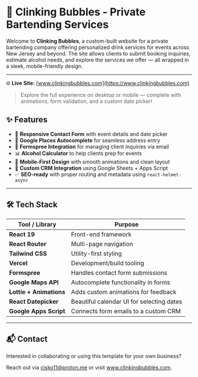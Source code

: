 # 🥂 Clinking Bubbles - Private Bartending Services

Welcome to **Clinking Bubbles**, a custom-built website for a private bartending company offering personalized drink services for events across New Jersey and beyond. The site allows clients to submit booking inquiries, estimate alcohol needs, and explore the services we offer — all wrapped in a sleek, mobile-friendly design.

---

🌐 **Live Site:** [www.clinkingbubbles.com](https://www.clinkingbubbles.com)

> Explore the full experience on desktop or mobile — complete with animations, form validation, and a custom date picker!


## ✨ Features

- 📆 **Responsive Contact Form** with event details and date picker
- 📍 **Google Places Autocomplete** for seamless address entry
- 📧 **Formspree Integration** for managing client inquiries via email
- 📊 **Alcohol Calculator** to help clients prep for events
- 📱 **Mobile-First Design** with smooth animations and clean layout
- 🧠 **Custom CRM Integration** using Google Sheets + Apps Script
- ✅ **SEO-ready** with proper routing and metadata using `react-helmet-async`

---

## 🛠 Tech Stack

| Tool / Library          | Purpose                                      |
|-------------------------|----------------------------------------------|
| **React 19**            | Front-end framework                          |
| **React Router**        | Multi-page navigation                        |
| **Tailwind CSS**        | Utility-first styling                        |
| **Vercel**              | Development/build tooling                    |
| **Formspree**           | Handles contact form submissions             |
| **Google Maps API**     | Autocomplete functionality in forms          |
| **Lottie + Animations** | Adds custom animations for feedback          |
| **React Datepicker**    | Beautiful calendar UI for selecting dates    |
| **Google Apps Script**  | Connects form emails to a custom CRM         |

---


## 📬 Contact
Interested in collaborating or using this template for your own business?

Reach out via cisko11@proton.me or visit www.clinkingbubbles.com.
